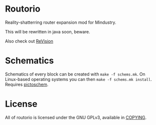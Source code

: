 # Routorio
Reality-shatterring router expansion mod for Mindustry.

This will be rewritten in java soon, beware.

Also check out [ReVision](https://github.com/Slava0135/reVision)

# Schematics
Schematics of every block can be created with `make -f schems.mk`.
On Linux-based operating systems you can then `make -f schems.mk install`.
Requires [pictoschem](https://gitgud.io/deltanedas/pictoschem).

# License
All of routorio is licensed under the GNU GPLv3, available in [COPYING](/COPYING).
